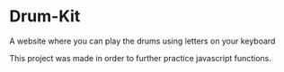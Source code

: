 # Drum-Kit

A website where you can play the drums using letters on your keyboard

This project was made in order to further practice javascript functions.

